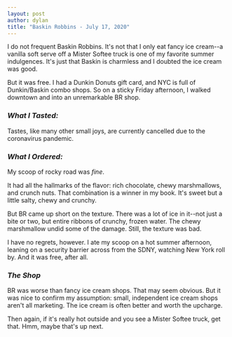 ```yaml
---
layout: post
author: dylan
title: "Baskin Robbins - July 17, 2020"
---
```

I do not frequent Baskin Robbins. It's not that I only eat fancy ice cream--a vanilla soft serve off a Mister Softee truck is one of my favorite summer indulgences. It's just that Baskin is charmless and I doubted the ice cream was good.

But it was free. I had a Dunkin Donuts gift card, and NYC is full of Dunkin/Baskin combo shops. So on a sticky Friday afternoon, I walked downtown and into an unremarkable BR shop.

### *What I Tasted:*
Tastes, like many other small joys, are currently cancelled due to the coronavirus pandemic.

### *What I Ordered:*
My scoop of rocky road was *fine*.

It had all the hallmarks of the flavor:  rich chocolate, chewy marshmallows, and crunch nuts. That combination is a winner in my book. It's sweet but a little salty, chewy and crunchy.

But BR came up short on the texture. There was a lot of ice in it--not just a bite or two, but entire ribbons of crunchy, frozen water. The chewy marshmallow undid some of the damage. Still, the texture was bad.

I have no regrets, however. I ate my scoop on a hot summer afternoon, leaning on a security barrier across from the SDNY, watching New York roll by. And it was free, after all.

### *The Shop*
BR was worse than fancy ice cream shops. That may seem obvious. But it was nice to confirm my assumption:  small, independent ice cream shops aren't all marketing. The ice cream is often better and worth the upcharge.

Then again, if it's really hot outside and you see a Mister Softee truck, get that. Hmm, maybe that's up next.
